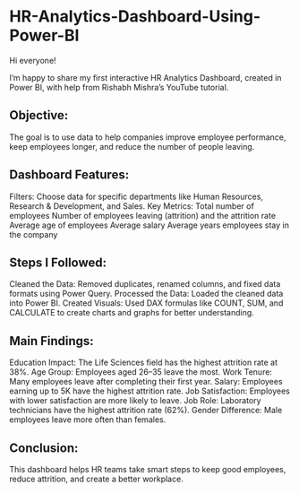 # HR-Analytics-Dashboard-Using-Power-BI

Hi everyone!

I’m happy to share my first interactive HR Analytics Dashboard, created in Power BI, with help from Rishabh Mishra’s YouTube tutorial.

Objective:
--------------
The goal is to use data to help companies improve employee performance, keep employees longer, and reduce the number of people leaving.

Dashboard Features:
--------------------
Filters: Choose data for specific departments like Human Resources, Research & Development, and Sales.
Key Metrics:
Total number of employees
Number of employees leaving (attrition) and the attrition rate
Average age of employees
Average salary
Average years employees stay in the company

Steps I Followed:
---------------------
Cleaned the Data: Removed duplicates, renamed columns, and fixed data formats using Power Query.
Processed the Data: Loaded the cleaned data into Power BI.
Created Visuals: Used DAX formulas like COUNT, SUM, and CALCULATE to create charts and graphs for better understanding.

Main Findings:
----------------
Education Impact: The Life Sciences field has the highest attrition rate at 38%.
Age Group: Employees aged 26–35 leave the most.
Work Tenure: Many employees leave after completing their first year.
Salary: Employees earning up to 5K have the highest attrition rate.
Job Satisfaction: Employees with lower satisfaction are more likely to leave.
Job Role: Laboratory technicians have the highest attrition rate (62%).
Gender Difference: Male employees leave more often than females.

Conclusion:
---------------
This dashboard helps HR teams take smart steps to keep good employees, reduce attrition, and create a better workplace.

